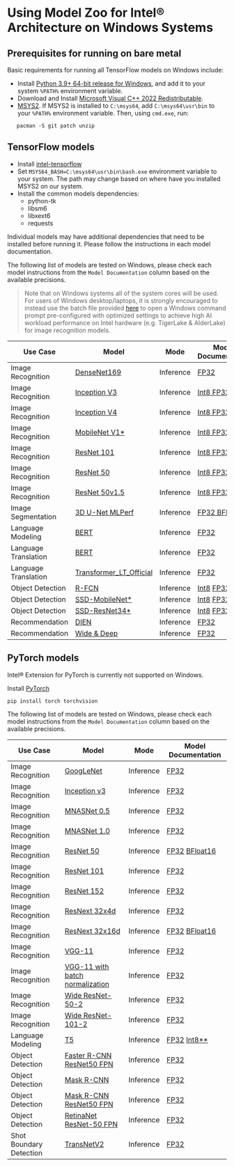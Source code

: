 # Using Model Zoo for Intel® Architecture on Windows Systems

## Prerequisites for running on bare metal

Basic requirements for running all TensorFlow models on Windows include:
 * Install [Python 3.9+ 64-bit release for Windows](https://www.python.org/downloads/windows/), and add it to your system `%PATH%` environment variable.
 * Download and Install [Microsoft Visual C++ 2022 Redistributable](https://docs.microsoft.com/en-us/cpp/windows/latest-supported-vc-redist?view=msvc-170).
 * [MSYS2](https://www.msys2.org). If MSYS2 is installed to `C:\msys64`, add `C:\msys64\usr\bin` to your `%PATH%` environment variable.
 Then, using `cmd.exe`, run:
 ```
    pacman -S git patch unzip
 ```

## TensorFlow models
* Install [intel-tensorflow](https://pypi.org/project/intel-tensorflow/)
* Set `MSYS64_BASH=C:\msys64\usr\bin\bash.exe` environment variable to your system. The path may change based on where have you installed MSYS2 on our system.
* Install the common models dependencies:
     * python-tk
     * libsm6
     * libxext6
     * requests
 
Individual models may have additional dependencies that need to be
installed before running it. Please follow the instructions in each model documentation. 

The following list of models are tested on Windows, please check each model instructions from the `Model Documentation` column based on the available precisions.
>Note that on Windows systems all of the system cores will be used. 
>For users of Windows desktop/laptops, it is strongly encouraged to instead use the batch file provided [here](/benchmarks/common/windows_intel1dnn_setenv.bat) to open a Windows command prompt pre-configured with optimized settings to achieve high AI workload performance on Intel hardware (e.g. TigerLake & AlderLake) for image recognition models.

| Use Case                | Model              | Mode      | Model Documentation |
| ----------------------- | ------------------ | --------- | --------------------------------- |
| Image Recognition       | [DenseNet169](https://arxiv.org/pdf/1608.06993.pdf) | Inference | [FP32](/benchmarks/image_recognition/tensorflow/densenet169/inference/README.md) |
| Image Recognition       | [Inception V3](https://arxiv.org/pdf/1512.00567.pdf) | Inference | [Int8 FP32](/benchmarks/image_recognition/tensorflow/inceptionv3/inference/README.md) |
| Image Recognition       | [Inception V4](https://arxiv.org/pdf/1602.07261.pdf) | Inference | [Int8 FP32](/benchmarks/image_recognition/tensorflow/inceptionv4/inference/README.md) |
| Image Recognition       | [MobileNet V1*](https://arxiv.org/pdf/1704.04861.pdf) | Inference | [Int8 FP32](/benchmarks/image_recognition/tensorflow/mobilenet_v1/inference/README.md) |
| Image Recognition       | [ResNet 101](https://arxiv.org/pdf/1512.03385.pdf) | Inference | [Int8 FP32](/benchmarks/image_recognition/tensorflow/resnet101/inference/README.md) |
| Image Recognition       | [ResNet 50](https://arxiv.org/pdf/1512.03385.pdf) | Inference  | [Int8 FP32](/benchmarks/image_recognition/tensorflow/resnet50/inference/README.md) |
| Image Recognition       | [ResNet 50v1.5](https://github.com/tensorflow/models/tree/v2.11.0/official/legacy/image_classification/resnet) | Inference | [Int8 FP32](/benchmarks/image_recognition/tensorflow/resnet50v1_5/inference/README.md) |
| Image Segmentation      | [3D U-Net MLPerf](https://arxiv.org/pdf/1606.06650.pdf) | Inference | [FP32 BFloat16](/benchmarks/image_segmentation/tensorflow/3d_unet_mlperf/inference/README.md) |
| Language Modeling       | [BERT](https://arxiv.org/pdf/1810.04805.pdf) | Inference | [FP32](/benchmarks/language_modeling/tensorflow/bert_large/inference/fp32/README.md) |
| Language Translation    | [BERT](https://arxiv.org/pdf/1810.04805.pdf) | Inference | [FP32](/benchmarks/language_translation/tensorflow/bert/inference/fp32/README.md) |
| Language Translation    | [Transformer_LT_Official](https://arxiv.org/pdf/1706.03762.pdf) | Inference | [FP32](/benchmarks/language_translation/tensorflow/transformer_lt_official/inference/fp32/README.md) |
| Object Detection        | [R-FCN](https://arxiv.org/pdf/1605.06409.pdf) | Inference | [Int8](/benchmarks/object_detection/tensorflow/rfcn/inference/int8/README.md) [FP32](/benchmarks/object_detection/tensorflow/rfcn/inference/fp32/README.md) |
| Object Detection        | [SSD-MobileNet*](https://arxiv.org/pdf/1704.04861.pdf) | Inference | [Int8](/benchmarks/object_detection/tensorflow/ssd-mobilenet/inference/int8/README.md) [FP32](/benchmarks/object_detection/tensorflow/ssd-mobilenet/inference/fp32/README.md) |
| Object Detection        | [SSD-ResNet34*](https://arxiv.org/pdf/1512.02325.pdf) | Inference | [Int8](/benchmarks/object_detection/tensorflow/ssd-resnet34/inference/int8/README.md) [FP32](/benchmarks/object_detection/tensorflow/ssd-resnet34/inference/fp32/README.md) |
| Recommendation          | [DIEN](https://arxiv.org/abs/1809.03672) | Inference | [FP32](/benchmarks/recommendation/tensorflow/dien/inference/README.md) |
| Recommendation          | [Wide & Deep](https://arxiv.org/pdf/1606.07792.pdf) | Inference | [FP32](/benchmarks/recommendation/tensorflow/wide_deep/inference/README.md) |


## PyTorch models
Intel® Extension for PyTorch is currently not supported on Windows.

Install [PyTorch](https://pytorch.org/)
```
pip install torch torchvision
```

The following list of models are tested on Windows, please check each model instructions from the `Model Documentation` column based on the available precisions.

| Use Case                | Model              | Mode      | Model Documentation |
| ----------------------- | ------------------ | --------- | ------------------- |
| Image Recognition       | [GoogLeNet](https://arxiv.org/abs/1409.4842)         | Inference | [FP32](/quickstart/image_recognition/pytorch/googlenet/inference/cpu/README.md) |
| Image Recognition       | [Inception v3](https://arxiv.org/pdf/1512.00567.pdf) | Inference | [FP32](/quickstart/image_recognition/pytorch/inception_v3/inference/cpu/README.md) |
| Image Recognition       | [MNASNet 0.5](https://arxiv.org/abs/1807.11626)      | Inference | [FP32](/quickstart/image_recognition/pytorch/mnasnet0_5/inference/cpu/README.md) |
| Image Recognition       | [MNASNet 1.0](https://arxiv.org/abs/1807.11626)      | Inference | [FP32](/quickstart/image_recognition/pytorch/mnasnet1_0/inference/cpu/README.md) |
| Image Recognition       | [ResNet 50](https://arxiv.org/pdf/1512.03385.pdf)    | Inference | [FP32](/quickstart/image_recognition/pytorch/resnet50/inference/cpu/fp32/README.md) [BFloat16](/quickstart/image_recognition/pytorch/resnet50/inference/cpu/bfloat16/README.md) |
| Image Recognition       | [ResNet 101](https://arxiv.org/pdf/1512.03385.pdf)   | Inference | [FP32](/quickstart/image_recognition/pytorch/resnet101/inference/cpu/README.md) |
| Image Recognition       | [ResNet 152](https://arxiv.org/pdf/1512.03385.pdf)   | Inference | [FP32](/quickstart/image_recognition/pytorch/resnet152/inference/cpu/README.md) |
| Image Recognition       | [ResNext 32x4d](https://arxiv.org/abs/1611.05431)    | Inference | [FP32](/quickstart/image_recognition/pytorch/resnext-32x4d/inference/cpu/README.md) |
| Image Recognition       | [ResNext 32x16d](https://arxiv.org/abs/1611.05431)   | Inference | [FP32](/quickstart/image_recognition/pytorch/resnext-32x16d/inference/cpu/README.md) [BFloat16](/quickstart/image_recognition/pytorch/resnext-32x16d/inference/cpu/README.md) |
| Image Recognition       | [VGG-11](https://arxiv.org/abs/1409.1556)            | Inference | [FP32](/quickstart/image_recognition/pytorch/vgg11/inference/cpu/README.md) |
| Image Recognition       | [VGG-11 with batch normalization](https://arxiv.org/abs/1409.1556) | Inference | [FP32](/quickstart/image_recognition/pytorch/vgg11_bn/inference/cpu/README.md) |
| Image Recognition       | [Wide ResNet-50-2](https://arxiv.org/pdf/1605.07146.pdf)   | Inference | [FP32](/quickstart/image_recognition/pytorch/wide_resnet50_2/inference/cpu/README.md) |
| Image Recognition       | [Wide ResNet-101-2](https://arxiv.org/pdf/1605.07146.pdf)  | Inference | [FP32](/quickstart/image_recognition/pytorch/wide_resnet101_2/inference/cpu/README.md) |
| Language Modeling       | [T5](https://arxiv.org/abs/1910.10683) | Inference  | [FP32](/quickstart/language_modeling/pytorch/t5/inference/cpu/README.md) [Int8**](/quickstart/language_modeling/pytorch/t5/inference/cpu/README.md) |
| Object Detection        | [Faster R-CNN ResNet50 FPN](https://arxiv.org/abs/1506.01497) | Inference  | [FP32](/quickstart/object_detection/pytorch/faster_rcnn_resnet50_fpn/inference/cpu/README.md) |
| Object Detection        | [Mask R-CNN](https://arxiv.org/abs/1703.06870)                | Inference  | [FP32](/quickstart/object_detection/pytorch/maskrcnn/inference/cpu/README.md) |
| Object Detection        | [Mask R-CNN ResNet50 FPN](https://arxiv.org/abs/1703.06870)   | Inference  | [FP32](/quickstart/object_detection/pytorch/maskrcnn_resnet50_fpn/inference/cpu/README.md) |
| Object Detection        | [RetinaNet ResNet-50 FPN](https://arxiv.org/abs/1708.02002)   | Inference  | [FP32](/quickstart/object_detection/pytorch/retinanet_resnet50_fpn/inference/cpu/README.md) |
| Shot Boundary Detection          | [TransNetV2](https://arxiv.org/pdf/2008.04838.pdf)         | Inference  | [FP32](/quickstart/shot_boundary_detection/pytorch/transnetv2/inference/cpu/README.md) |
